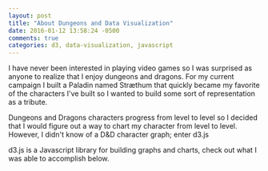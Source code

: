 ```yaml
---
layout: post
title: "About Dungeons and Data Visualization"
date: 2016-01-12 13:58:24 -0500
comments: true
categories: d3, data-visualization, javascript
---
```

I have never been interested in playing video games so I was surprised as anyone to realize that I enjoy dungeons and dragons. For my current campaign I built a Paladin named Stræthum that quickly became my favorite of the characters I've built so I wanted to build some sort of representation as a tribute.

Dungeons and Dragons characters progress from level to level so I decided that I would figure out a way to chart my character from level to level. However, I didn't know of a D&D character graph; enter d3.js 

d3.js is a Javascript library for building graphs and charts, check out what I was able to accomplish below.

<script src='http://d3js.org/d3.v2.min.js'></script>